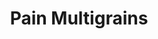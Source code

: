---
layout: recette-v2
categories: [recettes]
hidden: true
lang: fr
sitemap: true
title: Pain Multigrains
type: boulangerie
---